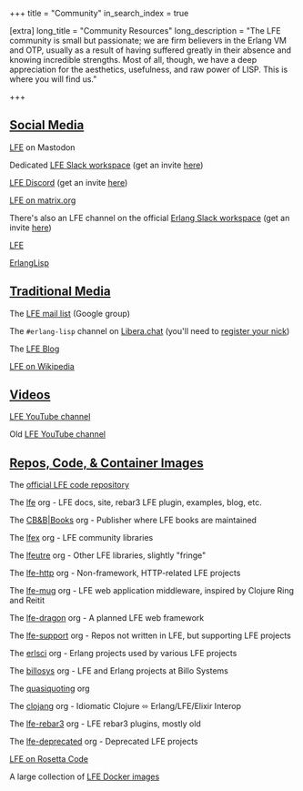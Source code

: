 +++
title = "Community"
in_search_index = true

[extra]
long_title = "Community Resources"
long_description = "The LFE community is small but passionate; we are firm believers in the Erlang VM and OTP, usually as a result of having suffered greatly in their absence and knowing incredible strengths. Most of all, though, we have a deep appreciation for the aesthetics, usefulness, and raw power of LISP. This is where you will find us."

+++

## [Social Media](#social-media)

<i class="fab fa-mastodon"></i> [LFE](https://fosstodon.org/web/@lfe) on Mastodon

<i class="fab fa-slack fa-1x"></i> Dedicated [LFE Slack workspace](https://lfe.slack.com/) (get an invite [here](https://erlef.org/slack-invite/lfe))

<i class="fab fa-discord fa-1x"></i> [LFE Discord](https://discord.com/channels/1086332997478920334/1086332997961273356) (get an invite [here](https://discord.gg/Uf3PszVHtF))

<i class="fa fa-hashtag fa-1x"></i> [LFE on matrix.org](https://app.element.io/#/room/#lfe-general:matrix.org)

<i class="fab fa-slack fa-1x"></i> There's also an LFE channel on the official [Erlang Slack workspace](https://erlanger.slack.com) (get an invite [here](https://erlef.org/slack-invite/erlanger))

<i class="fab fa-linkedin fa-1x"></i> [LFE](https://www.linkedin.com/groups/5175516/)

<i class="fab fa-twitter fa-1x"></i> [ErlangLisp](https://twitter.com/ErlangLisp)


## [Traditional Media](#traditional-media)

<i class="fas fa-envelope fa-1x"></i> The [LFE mail list](http://groups.google.com/group/lisp-flavoured-erlang) (Google group)

<i class="fas fa-hashtag fa-1x"></i> The `#erlang-lisp` channel on [Libera.chat](https://web.libera.chat/) (you'll need to [register your nick](https://libera.chat/guides/registration))

<i class="fas fa-blog fa-1x"></i> The [LFE Blog](https://blog.lfe.io)

<i class="fab fa-wikipedia-w fa-1x"></i> [LFE on Wikipedia](https://en.wikipedia.org/wiki/LFE_(programming_language))

## [Videos](#videos)

<i class="fab fa-youtube fa-1x"></i> [LFE YouTube channel](https://www.youtube.com/channel/UCagyRA_kj8wCrfd-PLd5MaA/playlists)

<i class="fab fa-youtube fa-1x"></i> Old [LFE YouTube channel](https://www.youtube.com/channel/UCrHLs2pNgg6DMsJXOiiBLcg/playlists)

## [Repos, Code, & Container Images](#repos-code-container-images)

<i class="fab fa-github fa-1x"></i> The [official LFE code repository](https://github.com/lfe/lfe)

<i class="fab fa-github fa-1x"></i> The [lfe](https://github.com/lfe) org - LFE docs, site, rebar3 LFE plugin, examples, blog, etc.

<i class="fab fa-github fa-1x"></i> The [CB&B|Books](https://github.com/cnbbooks) org - Publisher where LFE books are maintained

<i class="fab fa-github fa-1x"></i> The [lfex](https://github.com/lfex) org - LFE community libraries

<i class="fab fa-github fa-1x"></i> The [lfeutre](https://github.com/lfeutre) org - Other LFE libraries, slightly "fringe"

<i class="fab fa-github fa-1x"></i> The [lfe-http](https://github.com/lfe-http) org - Non-framework, HTTP-related LFE projects

<i class="fab fa-github fa-1x"></i> The [lfe-mug](https://github.com/lfe-mug) org - LFE web application middleware, inspired by Clojure Ring and Reitit

<i class="fab fa-github fa-1x"></i> The [lfe-dragon](https://github.com/lfe-dragon) org - A planned LFE web framework

<i class="fab fa-github fa-1x"></i> The [lfe-support](https://github.com/lfe-support) org - Repos not written in LFE, but supporting LFE projects

<i class="fab fa-github fa-1x"></i> The [erlsci](https://github.com/erlsci) org - Erlang projects used by various LFE projects

<i class="fab fa-github fa-1x"></i> The [billosys](https://github.com/orgs/billosys/repositories?q=&type=all&language=erlang) org - LFE and Erlang projects at Billo Systems

<i class="fab fa-github fa-1x"></i> The [quasiquoting](https://github.com/quasiquoting) org 

<i class="fab fa-github fa-1x"></i> The [clojang](https://github.com/clojang) org - Idiomatic Clojure ⬄ Erlang/LFE/Elixir Interop

<i class="fab fa-github fa-1x"></i> The [lfe-rebar3](https://github.com/lfe-rebar3) org - LFE rebar3 plugins, mostly old

<i class="fab fa-github fa-1x"></i> The [lfe-deprecated](https://github.com/lfe-deprecated) org - Deprecated LFE projects

<i class="fas fa-edit fa-1x"></i>  [LFE on Rosetta Code](http://rosettacode.org/wiki/Category:LFE)

<i class="fab fa-docker fa-1x"></i> A large collection of [LFE Docker images](https://hub.docker.com/u/lfex/)

<!-- The following whackiness is a workaround for a weird rendering issue where the content gets centered to the longest line of text -->
&nbsp; &nbsp; &nbsp; &nbsp; &nbsp; &nbsp; &nbsp; &nbsp; &nbsp; &nbsp; &nbsp; &nbsp; &nbsp; &nbsp; &nbsp; &nbsp; &nbsp; &nbsp; &nbsp; &nbsp; &nbsp; &nbsp; &nbsp; &nbsp; &nbsp; &nbsp; &nbsp; &nbsp; &nbsp; &nbsp; &nbsp; &nbsp; &nbsp; &nbsp; &nbsp; &nbsp; &nbsp; &nbsp; &nbsp; &nbsp; &nbsp; &nbsp; &nbsp; &nbsp; &nbsp; &nbsp; &nbsp; &nbsp; &nbsp; &nbsp; &nbsp; &nbsp; &nbsp; &nbsp; &nbsp; &nbsp; &nbsp; &nbsp; &nbsp; &nbsp; &nbsp; &nbsp; &nbsp; &nbsp; &nbsp; &nbsp; &nbsp; &nbsp; &nbsp; &nbsp; &nbsp; &nbsp; &nbsp; &nbsp; &nbsp; &nbsp; &nbsp; &nbsp; &nbsp; &nbsp; &nbsp; &nbsp; &nbsp; &nbsp; &nbsp; &nbsp; &nbsp; &nbsp; &nbsp; &nbsp; &nbsp; &nbsp; &nbsp; &nbsp; &nbsp; &nbsp; &nbsp; &nbsp; &nbsp; &nbsp; &nbsp; &nbsp; &nbsp; &nbsp; &nbsp; &nbsp; &nbsp; &nbsp; &nbsp; &nbsp; &nbsp; &nbsp; &nbsp; &nbsp; &nbsp; &nbsp; &nbsp; &nbsp; &nbsp; &nbsp; &nbsp; &nbsp; &nbsp; &nbsp; &nbsp; &nbsp; &nbsp; &nbsp; &nbsp; &nbsp; &nbsp; &nbsp; &nbsp; &nbsp; &nbsp; &nbsp; &nbsp; &nbsp; &nbsp; &nbsp; &nbsp; &nbsp; &nbsp; &nbsp; &nbsp; &nbsp; &nbsp; &nbsp; &nbsp; &nbsp; &nbsp; &nbsp; &nbsp; &nbsp; &nbsp; &nbsp; &nbsp; &nbsp; &nbsp; &nbsp; &nbsp; &nbsp; &nbsp; &nbsp; &nbsp; &nbsp; &nbsp; &nbsp; &nbsp; &nbsp; &nbsp; &nbsp; &nbsp; &nbsp; &nbsp; &nbsp; &nbsp; &nbsp; &nbsp; &nbsp; &nbsp; &nbsp; &nbsp; &nbsp; &nbsp; &nbsp; &nbsp; &nbsp; &nbsp; &nbsp; &nbsp; &nbsp; &nbsp; &nbsp; &nbsp; &nbsp; &nbsp; &nbsp; &nbsp; &nbsp; &nbsp; &nbsp; &nbsp; &nbsp; &nbsp; &nbsp; &nbsp; &nbsp; &nbsp; &nbsp; &nbsp; &nbsp; &nbsp; &nbsp; &nbsp; &nbsp; &nbsp; &nbsp; &nbsp; &nbsp; &nbsp; &nbsp; &nbsp; &nbsp; &nbsp; &nbsp; &nbsp; &nbsp; &nbsp; &nbsp; &nbsp; &nbsp; &nbsp; &nbsp; &nbsp; &nbsp; &nbsp; &nbsp; &nbsp; &nbsp; &nbsp; &nbsp; &nbsp; &nbsp; &nbsp; &nbsp; &nbsp; &nbsp; &nbsp; &nbsp; &nbsp; &nbsp; &nbsp; &nbsp; &nbsp; &nbsp; &nbsp; &nbsp; &nbsp; &nbsp;

